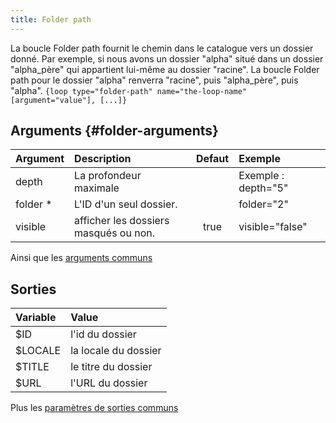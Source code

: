 ```yaml
---
title: Folder path
---
```


La boucle Folder path fournit le chemin dans le catalogue vers un dossier donné. Par exemple, si nous avons un dossier "alpha" situé dans un dossier "alpha_père" qui appartient lui-même au dossier "racine". La boucle Folder path pour le dossier "alpha" renverra "racine", puis "alpha_père", puis "alpha".
`{loop type="folder-path" name="the-loop-name" [argument="value"], [...]}`

## Arguments {#folder-arguments}

| Argument | Description                           | Defaut | Exemple             |
|----------|:--------------------------------------|:------:|:--------------------|
| depth    | La profondeur maximale                |        | Exemple : depth="5" |
| folder * | L'ID d'un seul dossier.               |        | folder="2"          |
| visible  | afficher les dossiers masqués ou non. |  true  | visible="false"     |

Ainsi que les [arguments communs](./global_arguments)

## Sorties

| Variable | Value                |
|:---------|:---------------------|
| $ID      | l'id du dossier      |
| $LOCALE  | la locale du dossier |
| $TITLE   | le titre du dossier  |
| $URL     | l'URL du dossier     |

Plus les [paramètres de sorties communs](./global_outputs)